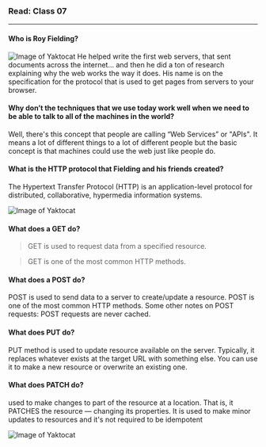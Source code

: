 ### Read: Class 07
--------------------------------------------------------------------------------------------------------
#### Who is Roy Fielding?

![Image of Yaktocat](https://upload.wikimedia.org/wikipedia/commons/thumb/c/cd/Roy_Fielding.jpg/675px-Roy_Fielding.jpg)
He helped write the first web servers, that sent documents across the internet… and then he did a ton of research explaining why the web works the way it does. His name is on the specification for the protocol that is used to get pages from servers to your browser.

#### Why don’t the techniques that we use today work well when we need to be able to talk to all of the machines in the world?

Well, there's this concept that people are calling “Web Services” or "APIs". It means a lot of different things to a lot of different people but the basic concept is that machines could use the web just like people do.

#### What is the HTTP protocol that Fielding and his friends created?

The Hypertext Transfer Protocol (HTTP) is an application-level protocol for distributed, collaborative, hypermedia information systems.

![Image of Yaktocat](https://www.universityofcalifornia.edu/sites/default/files/domain_http.jpg)


#### What does a GET do?

> GET is used to request data from a specified resource.

> GET is one of the most common HTTP methods.

#### What does a POST do?

POST is used to send data to a server to create/update a resource. POST is one of the most common HTTP methods. Some other notes on POST requests: POST requests are never cached.

#### What does PUT do?

PUT method is used to update resource available on the server. Typically, it replaces whatever exists at the target URL with something else. You can use it to make a new resource or overwrite an existing one.


#### What does PATCH do?
 used to make changes to part of the resource at a location. That is, it PATCHES the resource — changing its properties. It is used to make minor updates to resources and it's not required to be idempotent
 
 
 ![Image of Yaktocat](https://www.devopsschool.com/blog/wp-content/uploads/2018/09/http-method-put-post.jpg)
